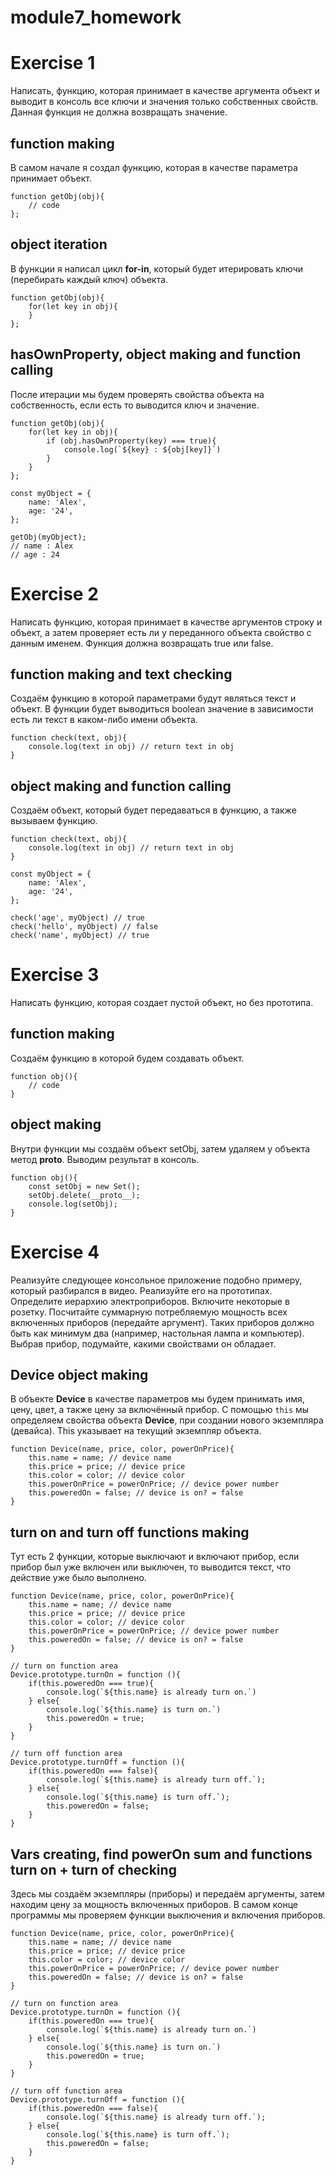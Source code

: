 # module7_homework
# Exercise 1
Написать, функцию, которая принимает в качестве аргумента объект и выводит в консоль все ключи и значения только собственных свойств. Данная функция не должна возвращать значение.

## function making
В самом начале я создал функцию, которая в качестве параметра принимает объект.
```
function getObj(obj){
    // code
};
```

## object iteration
В функции я написал цикл __for-in__, который будет итерировать ключи (перебирать каждый ключ) объекта.
```
function getObj(obj){
    for(let key in obj){
    }
};
```

## hasOwnProperty, object making and function calling
После итерации мы будем проверять свойства объекта на собственность, если есть то выводится ключ и значение.
```
function getObj(obj){
    for(let key in obj){
        if (obj.hasOwnProperty(key) === true){
            console.log(`${key} : ${obj[key]}`)
        }
    }
};

const myObject = {
    name: 'Alex',
    age: '24',
};

getObj(myObject);
// name : Alex
// age : 24
```


# Exercise 2
Написать функцию, которая принимает в качестве аргументов строку и объект, а затем проверяет есть ли у переданного объекта свойство с данным именем. Функция должна возвращать true или false.

## function making and text checking
Создаём функцию в которой параметрами будут являться текст и объект. В функции будет выводиться boolean значение в зависимости есть ли текст в каком-либо имени объекта.
```
function check(text, obj){
    console.log(text in obj) // return text in obj
}
```

## object making and function calling
Создаём объект, который будет передаваться в функцию, а также вызываем функцию.
```
function check(text, obj){
    console.log(text in obj) // return text in obj
}

const myObject = {
    name: 'Alex',
    age: '24',
};

check('age', myObject) // true
check('hello', myObject) // false
check('name', myObject) // true
```


# Exercise 3
Написать функцию, которая создает пустой объект, но без прототипа.

## function making
Создаём функцию в которой будем создавать объект.
```
function obj(){
    // code
}
```

## object making
Внутри функции мы создаём объект setObj, затем удаляем у объекта метод __proto__. Выводим результат в консоль.
```
function obj(){
    const setObj = new Set();
    setObj.delete(__proto__);
    console.log(setObj);
}
```

# Exercise  4
Реализуйте следующее консольное приложение подобно примеру, который разбирался в видео. Реализуйте его на прототипах.
Определите иерархию электроприборов. Включите некоторые в розетку. Посчитайте суммарную потребляемую мощность всех включенных приборов (передайте аргумент). 
Таких приборов должно быть как минимум два (например, настольная лампа и компьютер). Выбрав прибор, подумайте, какими свойствами он обладает.

## Device object making
В объекте __Device__ в качестве параметров мы будем принимать имя, цену, цвет, а также цену за включённый прибор. С помощью `this` мы определяем свойства объекта __Device__, при создании нового экземпляра (девайса). This указывает на текущий экземпляр объекта.
```
function Device(name, price, color, powerOnPrice){
    this.name = name; // device name
    this.price = price; // device price
    this.color = color; // device color
    this.powerOnPrice = powerOnPrice; // device power number
    this.poweredOn = false; // device is on? = false
}
```

## turn on and turn off functions making
Тут есть 2 функции, которые выключают и включают прибор, если прибор был уже включен или выключен, то выводится текст, что действие уже было выполнено.
```
function Device(name, price, color, powerOnPrice){
    this.name = name; // device name
    this.price = price; // device price
    this.color = color; // device color
    this.powerOnPrice = powerOnPrice; // device power number
    this.poweredOn = false; // device is on? = false
}

// turn on function area
Device.prototype.turnOn = function (){
    if(this.poweredOn === true){
        console.log(`${this.name} is already turn on.`)
    } else{
        console.log(`${this.name} is turn on.`)
        this.poweredOn = true;
    }
}

// turn off function area
Device.prototype.turnOff = function (){
    if(this.poweredOn === false){
        console.log(`${this.name} is already turn off.`);
    } else{
        console.log(`${this.name} is turn off.`);
        this.poweredOn = false;
    }
}
```

## Vars creating, find powerOn sum and functions turn on + turn of checking
Здесь мы создаём экземпляры (приборы) и передаём аргументы, затем находим цену за мощность включенных приборов. В самом конце программы мы проверяем функции выключения и включения приборов.
```
function Device(name, price, color, powerOnPrice){
    this.name = name; // device name
    this.price = price; // device price
    this.color = color; // device color
    this.powerOnPrice = powerOnPrice; // device power number
    this.poweredOn = false; // device is on? = false
}

// turn on function area
Device.prototype.turnOn = function (){
    if(this.poweredOn === true){
        console.log(`${this.name} is already turn on.`)
    } else{
        console.log(`${this.name} is turn on.`)
        this.poweredOn = true;
    }
}

// turn off function area
Device.prototype.turnOff = function (){
    if(this.poweredOn === false){
        console.log(`${this.name} is already turn off.`);
    } else{
        console.log(`${this.name} is turn off.`);
        this.poweredOn = false;
    }
}
```
